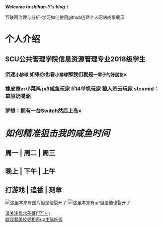 ***Welcome to shihan-Y's blog！***

互联网治理与分析-学习如何使用github创建个人网站成果展示

# 个人介绍
## SCU公共管理学院信息资源管理专业2018级学生
### 沉迷`小排球` 如果你也看`小排球`那我们就是`一辈子的好朋友`×
### 橡皮章er小菜鸡 jx3咸鱼玩家 ff14单机玩家 狼人杀云玩家 steamid：草原奶噶涵
### 梦想：拥有一台Switch然后上岛×
# ***如何精准狙击我的咸鱼时间*** 
## 周一  | 周二  | 周三 
## 晚上 | 下午 | 上午
## 打游戏 | 追番 | 刻章

![这里本来有图片但是他裂开了](https://github.com/shihan-Y/shihany.github.io/blob/master/QQ%E5%9B%BE%E7%89%8720200417145415.png)
![这里本来有gif但是他也裂开了](https://github.com/shihan-Y/shihany.github.io/blob/master/QQ%E5%9B%BE%E7%89%8720200417145225.gif)

[请关注我北子哥(′▽`〃) ](https://space.bilibili.com/2206456?from=search&seid=7337438173470746395)  
[戳我看美妆界相声up主陈吃饭](https://space.bilibili.com/75912367?from=search&seid=127563456430249415)
